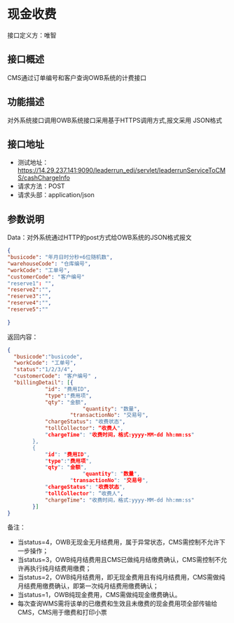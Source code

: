 # 现金收费

接口定义方：唯智

## 接口概述

  CMS通过订单编号和客户查询OWB系统的计费接口
  
## 功能描述

  对外系统接口调用OWB系统接口采用基于HTTPS调用方式,报文采用 JSON格式

## 接口地址  
  
  * 测试地址：https://14.29.237.141:9090/leaderrun_edi/servlet/leaderrunServiceToCMS/cashChargeInfo
  * 请求方法：POST
  * 请求头部：application/json
  
## 参数说明
  
  Data：对外系统通过HTTP的post方式给OWB系统的JSON格式报文
  
  ```json
{
  "busicode": "年月日时分秒+6位随机数",   
  "warehouseCode": "仓库编号",
  "workCode": "工单号",
  "customerCode": "客户编号"
  "reserve1": "",
  "reserve2":"",
  "reserve3":"",
  "reserve4":"",
  "reserve5":""
	
}
```
  
返回内容：

```json
{
  "busicode":"busicode",
  "workCode": "工单号",
  "status":"1/2/3/4",
  "customerCode": "客户编号" ,  
  "billingDetail": [{
			"id": "费用ID",
			"type":"费用项",
			"qty": "金额",
                        "quantity": "数量",
	                "transactionNo": "交易号",
			"chargeStatus": "收费状态",
			"tollCollector": “收费人",
			"chargeTime": "收费时间，格式:yyyy-MM-dd hh:mm:ss"
		},
		{
			"id": "费用ID",
			"type":"费用项",
			"qty": "金额",
                        "quantity": "数量",
	                "transactionNo": "交易号",
			"chargeStatus": "收费状态",
			"tollCollector": “收费人",
			"chargeTime": "收费时间，格式:yyyy-MM-dd hh:mm:ss"
		}]
}
```

备注：
 * 当status=4，OWB无现金无月结费用，属于异常状态，CMS需控制不允许下一步操作；
 * 当status=3，OWB纯月结费用且CMS已做纯月结缴费确认，CMS需控制不允许再执行纯月结费用缴费；
 * 当status=2，OWB纯月结费用，即无现金费用且有纯月结费用，CMS需做纯月结费用缴费确认，即第一次纯月结费用缴费确认；
 * 当status=1，OWB纯现金费用，CMS需做纯现金缴费确认。
 * 每次查询WMS需将该单的已缴费和生效且未缴费的现金费用项全部传输给CMS，CMS用于缴费和打印小票

